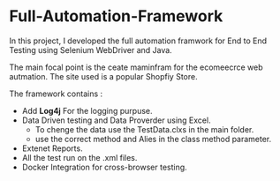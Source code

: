 # Full-Automation-Framework

In this project, I developed the full automation framwork for  End to End Testing using Selenium WebDriver and Java.

The main focal point is the ceate maminfram for the ecomeecrce web autmation. The site used is a popular Shopfiy Store.

The framework contains : 
* Add **Log4j** For the logging purpuse.
* Data Driven testing and Data Proverder using Excel.
  - To chenge the data use the TestData.clxs in the main folder.
  - use the correct method and Alies in the class method parameter.
* Extenet Reports.
* All the test run on the .xml files.
* Docker Integration for cross-browser testing.
